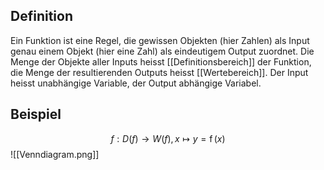 ## Definition
Ein Funktion ist eine Regel, die gewissen Objekten (hier Zahlen) als Input genau einem Objekt (hier eine Zahl) als eindeutigem Output zuordnet. Die Menge der Objekte aller Inputs heisst [[Definitionsbereich]] der Funktion, die Menge der resultierenden Outputs heisst [[Wertebereich]]. Der Input heisst unabhängige Variable, der Output abhängige Variabel.

## Beispiel
$$
f: D(f) \to W(f), x \mapsto y = \operatorname{f}(x)
$$
![[Venndiagram.png]]